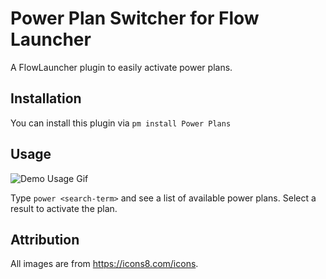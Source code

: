 # Power Plan Switcher for Flow Launcher

A FlowLauncher plugin to easily activate power plans.

## Installation

You can install this plugin via `pm install Power Plans`

## Usage

![Demo Usage Gif](https://cdn.jsdelivr.net/gh/TillKnollmann/Flow.Launcher.Plugin.PowerPlans@main/assets/demo.gif)

Type `power <search-term>` and see a list of available power plans.
Select a result to activate the plan.

## Attribution

All images are from <https://icons8.com/icons>.
